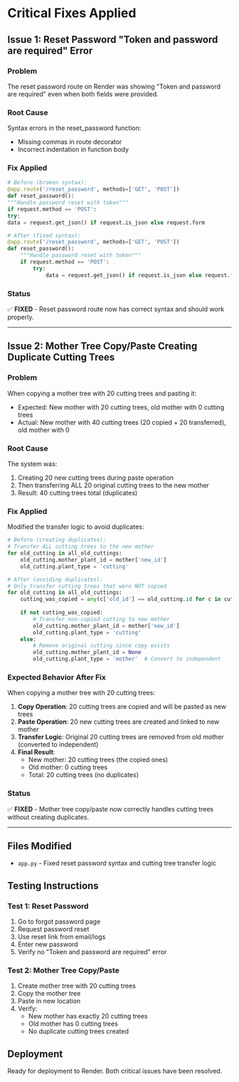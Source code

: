 # Critical Fixes Applied

## Issue 1: Reset Password "Token and password are required" Error

### Problem
The reset password route on Render was showing "Token and password are required" even when both fields were provided.

### Root Cause
Syntax errors in the reset_password function:
- Missing commas in route decorator
- Incorrect indentation in function body

### Fix Applied
```python
# Before (broken syntax):
@app.route('/reset_password', methods=['GET', 'POST'])
def reset_password():
"""Handle password reset with token"""
if request.method == 'POST':
try:
data = request.get_json() if request.is_json else request.form

# After (fixed syntax):
@app.route('/reset_password', methods=['GET', 'POST'])
def reset_password():
    """Handle password reset with token"""
    if request.method == 'POST':
        try:
            data = request.get_json() if request.is_json else request.form
```

### Status
✅ **FIXED** - Reset password route now has correct syntax and should work properly.

---

## Issue 2: Mother Tree Copy/Paste Creating Duplicate Cutting Trees

### Problem
When copying a mother tree with 20 cutting trees and pasting it:
- Expected: New mother with 20 cutting trees, old mother with 0 cutting trees
- Actual: New mother with 40 cutting trees (20 copied + 20 transferred), old mother with 0

### Root Cause
The system was:
1. Creating 20 new cutting trees during paste operation
2. Then transferring ALL 20 original cutting trees to the new mother
3. Result: 40 cutting trees total (duplicates)

### Fix Applied
Modified the transfer logic to avoid duplicates:

```python
# Before (creating duplicates):
# Transfer ALL cutting trees to the new mother
for old_cutting in all_old_cuttings:
    old_cutting.mother_plant_id = mother['new_id']
    old_cutting.plant_type = 'cutting'

# After (avoiding duplicates):
# Only transfer cutting trees that were NOT copied
for old_cutting in all_old_cuttings:
    cutting_was_copied = any(c['old_id'] == old_cutting.id for c in cutting_trees_pasted)
    
    if not cutting_was_copied:
        # Transfer non-copied cutting to new mother
        old_cutting.mother_plant_id = mother['new_id']
        old_cutting.plant_type = 'cutting'
    else:
        # Remove original cutting since copy exists
        old_cutting.mother_plant_id = None
        old_cutting.plant_type = 'mother'  # Convert to independent
```

### Expected Behavior After Fix
When copying a mother tree with 20 cutting trees:
1. **Copy Operation**: 20 cutting trees are copied and will be pasted as new trees
2. **Paste Operation**: 20 new cutting trees are created and linked to new mother
3. **Transfer Logic**: Original 20 cutting trees are removed from old mother (converted to independent)
4. **Final Result**: 
   - New mother: 20 cutting trees (the copied ones)
   - Old mother: 0 cutting trees
   - Total: 20 cutting trees (no duplicates)

### Status
✅ **FIXED** - Mother tree copy/paste now correctly handles cutting trees without creating duplicates.

---

## Files Modified
- `app.py` - Fixed reset password syntax and cutting tree transfer logic

## Testing Instructions

### Test 1: Reset Password
1. Go to forgot password page
2. Request password reset
3. Use reset link from email/logs
4. Enter new password
5. Verify no "Token and password are required" error

### Test 2: Mother Tree Copy/Paste
1. Create mother tree with 20 cutting trees
2. Copy the mother tree
3. Paste in new location
4. Verify:
   - New mother has exactly 20 cutting trees
   - Old mother has 0 cutting trees
   - No duplicate cutting trees created

## Deployment
Ready for deployment to Render. Both critical issues have been resolved.